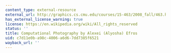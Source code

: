 ```yaml
---
content_type: external-resource
external_url: http://graphics.cs.cmu.edu/courses/15-463/2008_fall/463.html
has_external_license_warning: true
license: https://en.wikipedia.org/wiki/All_rights_reserved
status: ''
title: Computational Photography by Alexei (Alyosha) Efros
uid: c7d11e0b-a98c-4006-a6d6-7dd7385f6521
wayback_url: ''
---
```


